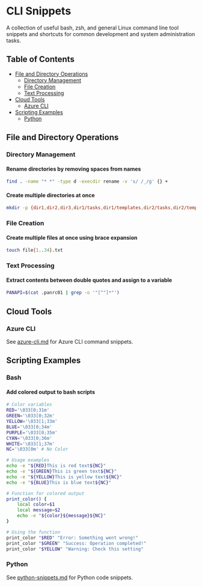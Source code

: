 # CLI Snippets

A collection of useful bash, zsh, and general Linux command line tool snippets and shortcuts for common development and system administration tasks.

## Table of Contents

- [File and Directory Operations](#file-and-directory-operations)
  - [Directory Management](#directory-management)
  - [File Creation](#file-creation)
  - [Text Processing](#text-processing)
- [Cloud Tools](#cloud-tools)
  - [Azure CLI](#azure-cli)
- [Scripting Examples](#scripting-examples)
  - [Python](#python)

## File and Directory Operations

### Directory Management

#### Rename directories by removing spaces from names

```bash
find . -name "* *" -type d -execdir rename -v 's/ /_/g' {} +
```

#### Create multiple directories at once

```bash
mkdir -p {dir1,dir2,dir3,dir1/tasks,dir1/templates,dir2/tasks,dir2/templates,dir3/tasks}
```

### File Creation

#### Create multiple files at once using brace expansion

```bash
touch file{1..34}.txt
```

### Text Processing

#### Extract contents between double quotes and assign to a variable

```bash
PANAPI=$(cat .panrc01 | grep -o '"[^"]*"')
```

## Cloud Tools

### Azure CLI

See [azure-cli.md](azure-cli.md) for Azure CLI command snippets.

## Scripting Examples

### Bash

#### Add colored output to bash scripts

```bash
# Color variables
RED='\033[0;31m'
GREEN='\033[0;32m'
YELLOW='\033[1;33m'
BLUE='\033[0;34m'
PURPLE='\033[0;35m'
CYAN='\033[0;36m'
WHITE='\033[1;37m'
NC='\033[0m' # No Color

# Usage examples
echo -e "${RED}This is red text${NC}"
echo -e "${GREEN}This is green text${NC}"
echo -e "${YELLOW}This is yellow text${NC}"
echo -e "${BLUE}This is blue text${NC}"

# Function for colored output
print_color() {
    local color=$1
    local message=$2
    echo -e "${color}${message}${NC}"
}

# Using the function
print_color "$RED" "Error: Something went wrong!"
print_color "$GREEN" "Success: Operation completed!"
print_color "$YELLOW" "Warning: Check this setting"
```

### Python

See [python-snippets.md](python-snippets.md) for Python code snippets.